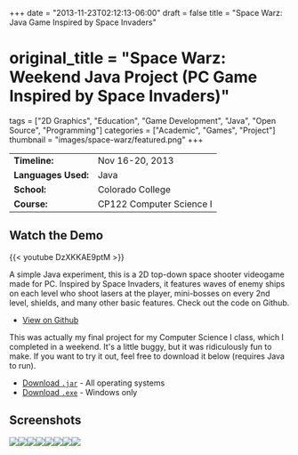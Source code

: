 +++
date = "2013-11-23T02:12:13-06:00"
draft = false
title = "Space Warz: Java Game Inspired by Space Invaders"
# original_title = "Space Warz: Weekend Java Project (PC Game Inspired by Space Invaders)"
tags = ["2D Graphics", "Education", "Game Development", "Java", "Open Source", "Programming"]
categories = ["Academic", "Games", "Project"]
thumbnail = "images/space-warz/featured.png"
+++

| | |
| --- | --- |
| **Timeline:** | Nov 16-20, 2013 |
| **Languages Used:** | Java |
| **School:** | Colorado College |
| **Course:** | CP122 Computer Science I |

## Watch the Demo

{{< youtube DzXKKAE9ptM >}}


A simple Java experiment, this is a 2D top-down space shooter videogame made for PC. Inspired by Space Invaders, it features waves of enemy ships on each level who shoot lasers at the player, mini-bosses on every 2nd level, shields, and many other basic features. Check out the code on Github.

- [View on Github](https://github.com/dinosoeren/SpaceWarz)

This was actually my final project for my Computer Science I class, which I completed in a weekend. It's a little buggy, but it was ridiculously fun to make. If you want to try it out, feel free to download it below (requires Java to run).

- [Download `.jar`](../../bin/space-warz.jar) - All operating systems
- [Download `.exe`](../../bin/space-warz.exe) - Windows only

## Screenshots
[![](../../images/space-warz/screenshot1.png)](../../images/space-warz/screenshot1.png)[![](../../images/space-warz/screenshot2.png)](../../images/space-warz/screenshot2.png)[![](../../images/space-warz/screenshot3.png)](../../images/space-warz/screenshot3.png)[![](../../images/space-warz/screenshot4.png)](../../images/space-warz/screenshot4.png)[![](../../images/space-warz/screenshot5.png)](../../images/space-warz/screenshot5.png)[![](../../images/space-warz/screenshot6.png)](../../images/space-warz/screenshot6.png)[![](../../images/space-warz/screenshot7.png)](../../images/space-warz/screenshot7.png)[![](../../images/space-warz/welcome.png)](../../images/space-warz/welcome.png)
